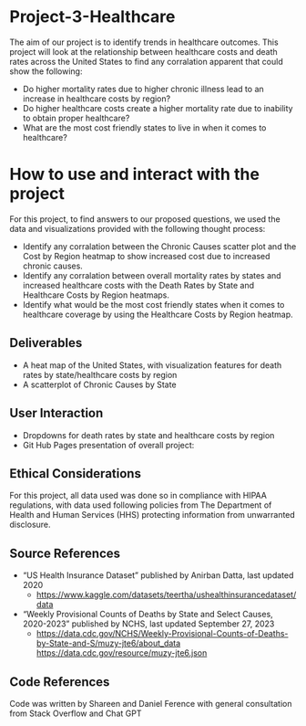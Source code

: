 # Project-3-Healthcare
  The aim of our project is to identify trends in healthcare outcomes. This project will look at the relationship between healthcare costs and death rates across the United States to find any corralation apparent that could show the following:

- Do higher mortality rates due to higher chronic illness lead to an increase in healthcare costs by region?
- Do higher healthcare costs create a higher mortality rate due to inability to obtain proper healthcare?
- What are the most cost friendly states to live in when it comes to healthcare?

# How to use and interact with the project
  For this project, to find answers to our proposed questions, we used the data and visualizations provided with the following thought process:
- Identify any corralation between the Chronic Causes scatter plot and the Cost by Region heatmap to show increased cost due to increased chronic causes.
- Identify any corralation between overall mortality rates by states and increased healthcare costs with the Death Rates by State and Healthcare Costs by Region heatmaps.
- Identify what would be the most cost friendly states when it comes to healthcare coverage by using the Healthcare Costs by Region heatmap.
  
## Deliverables
- A heat map of the United States, with visualization features for death rates by state/healthcare costs by region
- A scatterplot of Chronic Causes by State
 
## User Interaction
- Dropdowns for death rates by state and healthcare costs by region
- Git Hub Pages presentation of overall project:

## Ethical Considerations
  For this project, all data used was done so in compliance with HIPAA regulations, with data used following policies from The Department of Health and Human Services (HHS) protecting information from unwarranted disclosure.

## Source References
- “US Health Insurance Dataset” published by Anirban Datta, last updated 2020
    - https://www.kaggle.com/datasets/teertha/ushealthinsurancedataset/data
- “Weekly Provisional Counts of Deaths by State and Select Causes, 2020-2023” published by NCHS, last updated September 27, 2023
    - https://data.cdc.gov/NCHS/Weekly-Provisional-Counts-of-Deaths-by-State-and-S/muzy-jte6/about_data
https://data.cdc.gov/resource/muzy-jte6.json

## Code References
  Code was written by Shareen and Daniel Ference with general consultation from Stack Overflow and Chat GPT
